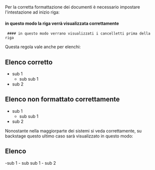 Per la corretta formattazione dei documenti è necessario impostare l'intestazione ad inizio riga:
#### in questo modo la riga verrà visualizzata correttamente
     #### in questo modo verrano visualizzati i cancelletti prima della riga
Questa regola vale anche per elenchi:
## Elenco corretto
- sub 1
  - sub sub 1   
- sub 2

## Elenco non formattato correttamente
  - sub 1
    - sub sub 1
  - sub 2

Nonostante nella maggiorparte dei sistemi si veda correttamente, su backstage questo ultimo caso sarà visualizzato in questo modo:
## Elenco
-sub 1 - sub sub 1 -  sub 2
